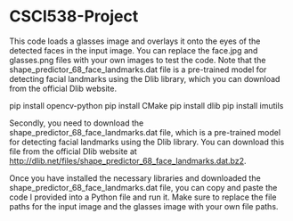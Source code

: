 # CSCI538-Project
This code loads a glasses image and overlays it onto the eyes of the detected faces in the input image. 
You can replace the face.jpg and glasses.png files with your own images to test the code. Note that the shape_predictor_68_face_landmarks.dat file is 
a pre-trained model for detecting facial landmarks using the Dlib library, which you can download from the official Dlib website.

pip install opencv-python
pip install CMake
pip install dlib
pip install imutils

Secondly, you need to download the shape_predictor_68_face_landmarks.dat file, which is a pre-trained model for detecting facial landmarks using the Dlib library. You can download this file from the official Dlib website at http://dlib.net/files/shape_predictor_68_face_landmarks.dat.bz2.

Once you have installed the necessary libraries and downloaded the shape_predictor_68_face_landmarks.dat file, you can copy and paste the code I provided into a Python file and run it. Make sure to replace the file paths for the input image and the glasses image with your own file paths.
